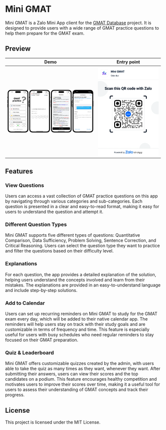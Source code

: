 # Mini GMAT

Mini GMAT is a Zalo Mini App client for the [GMAT Database](https://github.com/mister-teddy/gmat-database) project. It is designed to provide users with a wide range of GMAT practice questions to help them prepare for the GMAT exam.

## Preview

| Demo                      | Entry point                    |
| ------------------------- | ------------------------------ |
| ![Demo](./docs/demo.webp) | ![Entry point](./docs/qr.webp) |

## Features

### View Questions

Users can access a vast collection of GMAT practice questions on this app by navigating through various categories and sub-categories. Each question is presented in a clear and easy-to-read format, making it easy for users to understand the question and attempt it.

### Different Question Types

Mini GMAT supports five different types of questions: Quantitative Comparison, Data Sufficiency, Problem Solving, Sentence Correction, and Critical Reasoning. Users can select the question type they want to practice and filter the questions based on their difficulty level.

### Explanations

For each question, the app provides a detailed explanation of the solution, helping users understand the concepts involved and learn from their mistakes. The explanations are provided in an easy-to-understand language and include step-by-step solutions.

### Add to Calendar

Users can set up recurring reminders on Mini GMAT to study for the GMAT exam every day, which will be added to their native calendar app. The reminders will help users stay on track with their study goals and are customizable in terms of frequency and time. This feature is especially useful for users with busy schedules who need regular reminders to stay focused on their GMAT preparation.

### Quiz & Leaderboard

Mini GMAT offers customizable quizzes created by the admin, with users able to take the quiz as many times as they want, whenever they want. After submitting their answers, users can view their scores and the top candidates on a podium. This feature encourages healthy competition and motivates users to improve their scores over time, making it a useful tool for users to assess their understanding of GMAT concepts and track their progress.

## License

This project is licensed under the MIT License.
